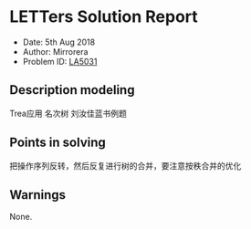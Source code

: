 
# LETTers Solution Report

- Date: 5th Aug 2018
- Author: Mirrorera
- Problem ID: [LA5031](https://vjudge.net/problem/UVALive-5031)

## Description modeling
Trea应用 名次树 刘汝佳蓝书例题 

## Points in solving
把操作序列反转，然后反复进行树的合并，要注意按秩合并的优化

## Warnings
None.
